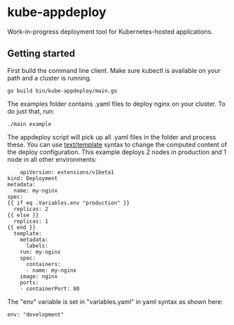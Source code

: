 # kube-appdeploy

Work-in-progress deployment tool for Kubernetes-hosted applications.

## Getting started

First build the command line client. Make sure kubectl is available on your path and a cluster is running.

    go build bin/kube-appdeploy/main.go

The examples folder contains .yaml files to deploy nginx on your cluster. To do just that, run:

    ./main example

The appdeploy script will pick up all .yaml files in the folder and process these. 
You can use [text/template](https://godoc.org/text/template) syntax to change the computed content of the deploy configuration.
This example deploys 2 nodes in production and 1 node in all other environments:

        apiVersion: extensions/v1beta1
	kind: Deployment
	metadata:
	  name: my-nginx
	spec:
	{{ if eq .Variables.env "production" }}
	  replicas: 2
	{{ else }}
	  replicas: 1
	{{ end }}
	  template:
	    metadata:
	      labels:
		run: my-nginx
	    spec:
	      containers:
	      - name: my-nginx
		image: nginx
		ports:
		- containerPort: 80

The "env" variable is set in "variables.yaml" in yaml syntax as shown here:

    env: "development"


